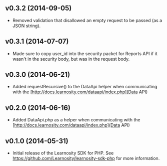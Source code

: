 ## v0.3.2 (2014-09-05)

* Removed validation that disallowed an empty request to be passed (as a JSON string).

## v0.3.1 (2014-07-07)

* Made sure to copy user_id into the security packet for Reports API if it wasn't in the security body, but was in the request body.

## v0.3.0 (2014-06-21)

* Added requestRecursive() to the DataApi helper when communicating with the [http://docs.learnosity.com/dataapi/index.php](Data API)

## v0.2.0 (2014-06-16)

* Added DataApi.php as a helper when communicating with the [http://docs.learnosity.com/dataapi/index.php](Data API)

## v0.1.0 (2014-05-31)

* Initial release of the Learnosity SDK for PHP. See <https://github.com/Learnosity/learnosity-sdk-php> for more information.
